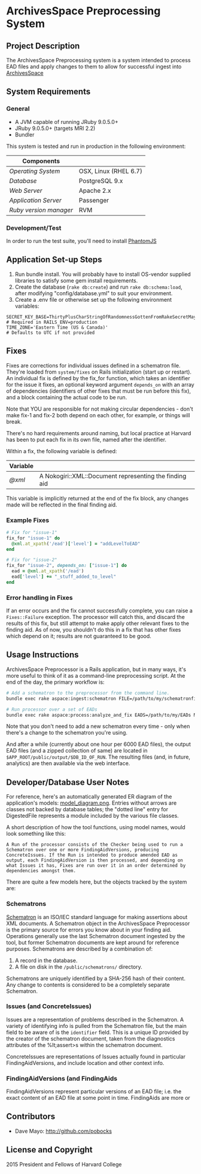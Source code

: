 # ArchivesSpace Preprocessing System

## Project Description

The ArchivesSpace Preprocessing system is a system intended to process EAD files and apply changes to them to allow for successful ingest into [ArchivesSpace](https://github.com/archivesspace/archivesspace)

## System Requirements

### General

* A JVM capable of running JRuby 9.0.5.0+
* JRuby 9.0.5.0+ (targets MRI 2.2)
* Bundler

This system is tested and run in production in the following environment:

| Components             |                      |
|------------------------|----------------------|
| *Operating System*     | OSX, Linux (RHEL 6.7)|
| *Database*             | PostgreSQL 9.x       |
| *Web Server*           | Apache 2.x           |
| *Application Server*   | Passenger            |
| *Ruby version manager* | RVM                  |

### Development/Test

In order to run the test suite, you'll need to install [PhantomJS](http://phantomjs.org)

## Application Set-up Steps

1. Run bundle install. You will probably have to install OS-vendor supplied libraries to satisfy some gem install requirements.
2. Create the database (`rake db:create`) and run `rake db:schema:load`, after modifying "config/database.yml" to suit your environment.
3. Create a .env file or otherwise set up the following environment variables:

  ```
  SECRET_KEY_BASE=ThirtyPlusCharStringOfRandomnessGottenFromRakeSecretMaybe # Required in RAILS_ENV=production
  TIME_ZONE='Eastern Time (US & Canada)'                                    # Defaults to UTC if not provided
  ```

## Fixes

Fixes are corrections for individual issues defined in a schematron file.  They're loaded from `system/fixes` on Rails initialization (start up or restart).  An individual fix is defined by the fix_for function, which takes an identifier for the issue it fixes, an optional keyword argument `depends_on` with an array of dependencies (identifiers of other fixes that must be run before this fix), and a block containing the actual code to be run.

Note that YOU are responsible for not making circular dependencies - don't make fix-1 and fix-2 both depend on each other, for example, or things will break.

There's no hard requirements around naming, but local practice at Harvard has been to put each fix in its own file, named after the identifier.

Within a fix, the following variable is defined:

| Variable      |                                                                    |
|---------------|--------------------------------------------------------------------|
| *@xml*        | A Nokogiri::XML::Document representing the finding aid             |

This variable is implicitly returned at the end of the fix block, any changes made will be reflected in the final finding aid.

### Example Fixes

``` ruby
# Fix for "issue-1"
fix_for "issue-1" do
  @xml.at_xpath('/ead')['level'] = "addLevelToEAD"
end

# Fix for "issue-2"
fix_for "issue-2", depends_on: ["issue-1"] do
  ead = @xml.at_xpath('/ead')
  ead['level'] += "_stuff_added_to_level"
end
```

### Error handling in Fixes

If an error occurs and the fix cannot successfully complete, you can raise a `Fixes::Failure` exception.  The processor will catch this, and discard the results of this fix, but still attempt to make apply other relevant fixes to the finding aid.  As of now, you shouldn't do this in a fix that has other fixes which depend on it; results are not guaranteed to be good.

## Usage Instructions

ArchivesSpace Preprocessor is a Rails application, but in many ways, it's more useful to think of it as a command-line preprocessing script.  At the end of the day, the primary workflow is:

``` sh
# Add a schematron to the preprocessor from the command line.
bundle exec rake aspace:ingest:schematron FILE=/path/to/my/schematronfile.xml

# Run processor over a set of EADs
bundle exec rake aspace:process:analyze_and_fix EADS=/path/to/my/EADs NAME=meaningful_name
```

Note that you don't need to add a new schematron every time - only when there's a change to the schematron you're using.

And after a while (currently about one hour per 6000 EAD files), the output EAD files (and a zipped collection of same) are located in `$APP_ROOT/public/output/$DB_ID_OF_RUN`.  The resulting files (and, in future, analytics) are then available via the web interface.

## Developer/Database User Notes

For reference, here's an automatically generated ER diagram of the application's models: [model_diagram.png](model_diagram.png). Entries without arrows are classes not backed by database tables; the "dotted line" entry for DigestedFile represents a module included by the various file classes.

A short description of how the tool functions, using model names, would look something like this:

    A Run of the processor consists of the Checker being used to run a Schematron over one or more FindingAidVersions, producing ConcreteIssues. If the Run is intended to produce amended EAD as output, each FindingAidVersion is then processed, and depending on what Issues it has, Fixes are run over it in an order determined by dependencies amongst them.

There are quite a few models here, but the objects tracked by the system are:

### Schematrons

[Schematron](http://www.schematron.com/) is an ISO/IEC standard language for making assertions about XML documents.  A Schematron object in the ArchivesSpace Preprocessor is the primary source for errors you know about in your finding aid.  Operations generally use the last Schematron document ingested by the tool, but former Schematron documents are kept around for reference purposes.  Schematrons are described by a combination of:

1. A record in the database.
2. A file on disk in the `/public/schematrons/` directory.

Schematrons are uniquely identified by a SHA-256 hash of their content.  Any change to contents is considered to be a completely separate Schematron.

### Issues (and ConcreteIssues)

Issues are a representation of problems described in the Schematron.  A variety of identifying info is pulled from the Schematron file, but the main field to be aware of is the `identifier` field.  This is a unique ID provided by the creator of the schematron document, taken from the diagnostics attributes of the %lt;assert&gt;s within the schematron document.

ConcreteIssues are representations of Issues actually found in particular FindingAidVersions, and include location and other context info.

### FindingAidVersions (and FindingAids

FindingAidVersions represent particular versions of an EAD file; i.e. the exact content of an EAD file at some point in time.  FindingAids are more or

## Contributors

* Dave Mayo: http://github.com/pobocks

## License and Copyright

2015 President and Fellows of Harvard College

